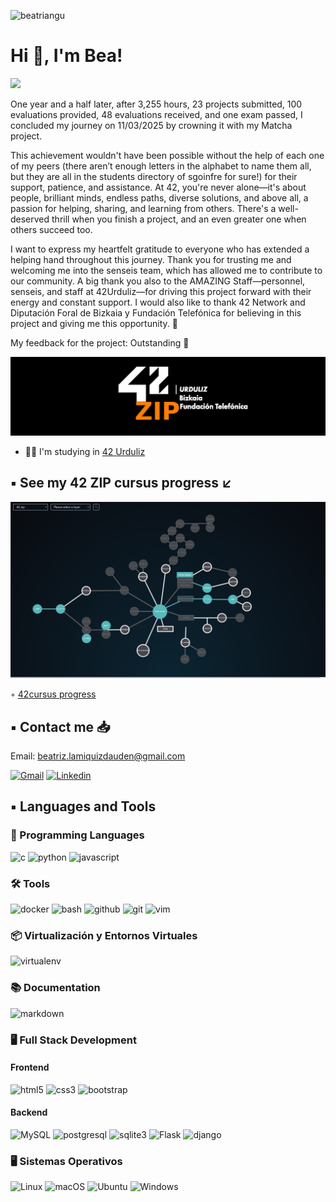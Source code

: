 <p align="left"> 
  <img src="https://komarev.com/ghpvc/?username=beatriangu&label=Profile%20views&color=0eb456&style=flat" alt="beatriangu" /> 
</p>

# Hi 👋, I'm Bea!

<a href="https://github.com/DenverCoder1/readme-typing-svg">
  <img src="https://readme-typing-svg.herokuapp.com?lines=A+proud+42+Zip+Student+|+Software+Engineer%3BAnd+still+learning&center=true&width=700&height=50">
</a>

  </a>
</p>


One year and a half later, after 3,255 hours, 23 projects submitted, 100 evaluations provided, 48 evaluations received, and one exam passed, I concluded my journey on 11/03/2025 by crowning it with my Matcha project.

This achievement wouldn't have been possible without the help of each one of my peers (there aren’t enough letters in the alphabet to name them all, but they are all in the students directory of sgoinfre for sure!) for their support, patience, and assistance. At 42, you're never alone—it's about people, brilliant minds, endless paths, diverse solutions, and above all, a passion for helping, sharing, and learning from others. There's a well-deserved thrill when you finish a project, and an even greater one when others succeed too.

I want to express my heartfelt gratitude to everyone who has extended a helping hand throughout this journey. Thank you for trusting me and welcoming me into the senseis team, which has allowed me to contribute to our community. A big thank you also to the AMAZING Staff—personnel, senseis, and staff at 42Urduliz—for driving this project forward with their energy and constant support. I would also like to thank 42 Network and Diputación Foral de Bizkaia y Fundación Telefónica for believing in this project and giving me this opportunity. 🙏

My feedback for the project: Outstanding 🚀





![Banner Personalizado](https://github.com/beatriangu/beatriangu/blob/main/42ZIP_urduliz.png?raw=true)

- 👨‍💻 I'm studying in [42 Urduliz](https://www.42urduliz.com/)

## ▪️ See my 42 ZIP cursus progress ↙️ 

<!-- ![Holygraph](https://github.com/beatriangu/beatriangu/blob/main/Holygraph42.png) -->

![Holygraph](https://github.com/beatriangu/beatriangu/blob/main/Screenshot%20from%202025-03-10%2019-07-51.png)

◦ [42cursus progress](https://github.com/beatriangu?tab=repositories)

## ▪️ Contact me 📥

Email: beatriz.lamiquizdauden@gmail.com

<p align="left">
<a href='mailto:beatriz.lamiquizdauden@gmail.com' target="_blank"><img alt='Gmail' src='https://img.shields.io/badge/Gmail-100000?style=flat&logo=Gmail&logoColor=white&labelColor=EA4335&color=EA4335'/></a>
<a href="https://www.linkedin.com/in/bealamiquiz/" target="_blank"><img alt='Linkedin' src='https://img.shields.io/badge/LinkedIn-100000?style=flat&logo=Linkedin&logoColor=white&labelColor=0A66C2&color=0A66C2'/></a>
</p>

## ▪️ Languages and Tools

### 🔧 Programming Languages
<p align="left">
  <img src="https://img.shields.io/badge/C-00599C?style=for-the-badge&logo=c&logoColor=white" alt="c"/>
  <img src="https://img.shields.io/badge/Python-3776AB?style=for-the-badge&logo=python&logoColor=white" alt="python"/>
  <img src="https://img.shields.io/badge/JavaScript-F7DF1E?style=for-the-badge&logo=javascript&logoColor=black" alt="javascript"/>
</p>

### 🛠️ Tools
<p align="left">
  <img src="https://img.shields.io/badge/Docker-2496ED?style=for-the-badge&logo=docker&logoColor=white" alt="docker"/>
  <img src="https://img.shields.io/badge/Bash-4EAA25?style=for-the-badge&logo=gnu-bash&logoColor=white" alt="bash"/>
  <img src="https://img.shields.io/badge/GitHub-181717?style=for-the-badge&logo=github&logoColor=white" alt="github"/>
  <img src="https://img.shields.io/badge/Git-F05032?style=for-the-badge&logo=git&logoColor=white" alt="git"/>
  <img src="https://img.shields.io/badge/Vim-019733?style=for-the-badge&logo=vim&logoColor=white" alt="vim"/>
</p>

### 📦 Virtualización y Entornos Virtuales
<p align="left">
  <img src="https://img.shields.io/badge/VirtualEnv-FFDD00?style=for-the-badge&logo=python&logoColor=blue" alt="virtualenv"/>
  <!-- Puedes reemplazar 'VirtualEnv' por la herramienta que utilices, por ejemplo, pipenv o poetry -->
</p>


### 📚 Documentation
<p align="left">
  <img src="https://img.shields.io/badge/Markdown-000000?style=for-the-badge&logo=markdown&logoColor=white" alt="markdown"/>
</p>

### 🖥️ Full Stack Development
#### Frontend
<p align="left">
  <img src="https://img.shields.io/badge/HTML-E34F26?style=for-the-badge&logo=html5&logoColor=white" alt="html5"/>
  <img src="https://img.shields.io/badge/CSS-1572B6?style=for-the-badge&logo=css3&logoColor=white" alt="css3"/>
  <img src="https://img.shields.io/badge/Bootstrap-563D7C?style=for-the-badge&logo=bootstrap&logoColor=white" alt="bootstrap"/>
</p>

#### Backend
<p align="left">
  <img src="https://img.shields.io/badge/MySQL-4479A1?style=for-the-badge&logo=mysql&logoColor=white" alt="MySQL"/>
  <img src="https://img.shields.io/badge/PostgreSQL-4169E1?style=for-the-badge&logo=postgresql&logoColor=white" alt="postgresql"/>
  <img src="https://img.shields.io/badge/SQLite-003B57?style=for-the-badge&logo=sqlite&logoColor=white" alt="sqlite3"/>
  <img src="https://img.shields.io/badge/Flask-000000?style=for-the-badge&logo=flask&logoColor=white" alt="Flask"/>
  <img src="https://img.shields.io/badge/Django-092E20?style=for-the-badge&logo=django&logoColor=white" alt="django"/>
</p>

### 🖥️ Sistemas Operativos

<p align="left">
  <img src="https://img.shields.io/badge/Linux-FCC624?style=for-the-badge&logo=linux&logoColor=black" alt="Linux"/>
  <img src="https://img.shields.io/badge/macOS-000000?style=for-the-badge&logo=apple&logoColor=white" alt="macOS"/>
  <img src="https://img.shields.io/badge/Ubuntu-E95420?style=for-the-badge&logo=ubuntu&logoColor=white" alt="Ubuntu"/>
  <img src="https://img.shields.io/badge/Windows-0078D6?style=for-the-badge&logo=windows&logoColor=white" alt="Windows"/>
</p>

<!--
**beatriangu/beatriangu** is a ✨ _special_ ✨ repository because its `README.md` (this file) appears on your GitHub profile.

Here are some ideas to get you started:

- 🔭 I’m currently working on ...
- 🌱 I’m currently learning ...
- 👯 I’m looking to collaborate on ...
- 🤔 I’m looking for help with ...
- 💬 Ask me about ...
- 📫 How to reach me: ...
- 😄 Pronouns: ...
- ⚡ Fun fact: ...
-->

